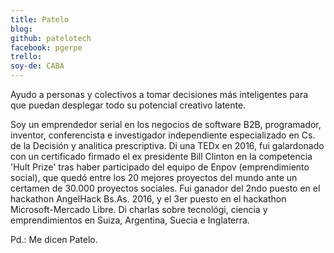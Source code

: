 ```yaml
---
title: Patelo
blog: 
github: patelotech
facebook: pgerpe
trello: 
soy-de: CABA
---
```


Ayudo a personas y colectivos a tomar decisiones más inteligentes para que puedan desplegar todo su potencial creativo latente.

Soy un emprendedor serial en los negocios de software B2B, programador, inventor, conferencista e investigador independiente especializado en Cs. de la Decisión y analitica prescriptiva. Di una TEDx en 2016, fui galardonado con un certificado firmado el ex presidente Bill Clinton en la competencia 'Hult Prize' tras haber participado del equipo de Enpov (emprendimiento social), que quedó entre los 20 mejores proyectos del mundo ante un certamen de 30.000 proyectos sociales. Fui ganador del 2ndo puesto en el hackathon AngelHack Bs.As. 2016, y el 3er puesto en el hackathon Microsoft-Mercado Libre. Di charlas sobre tecnológi, ciencia y emprendimientos en Suiza, Argentina, Suecia e Inglaterra.

Pd.: Me dicen Patelo.
